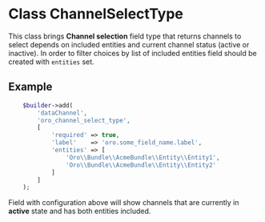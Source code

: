 # Class ChannelSelectType

This class brings **Channel selection** field type that returns channels to select depends on included entities and
current channel status (active or inactive). In order to filter choices by list of included entities field should be created
with  `entities` set.

## Example

```php
    $builder->add(
        'dataChannel',
        'oro_channel_select_type',
        [
            'required' => true,
            'label'    => 'oro.some_field_name.label',
            'entities' => [
                'Oro\\Bundle\\AcmeBundle\\Entity\\Entity1',
                'Oro\\Bundle\\AcmeBundle\\Entity\\Entity2'
            ]
        ]
    );
```

Field with configuration above will show channels that are currently in **active** state and has both entities included.
